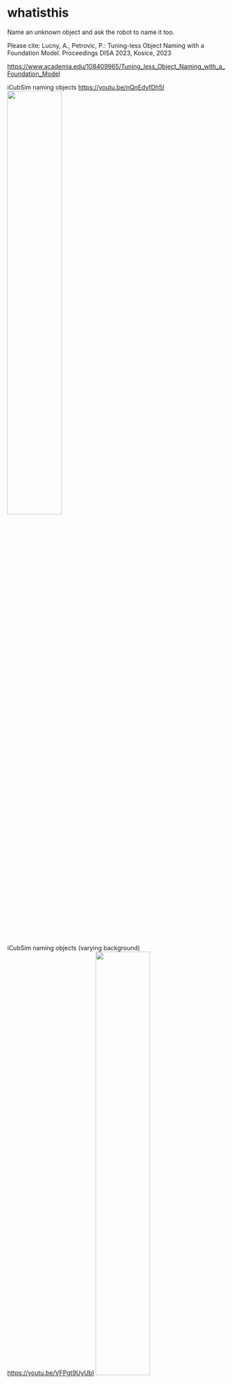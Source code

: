 # whatisthis
Name an unknown object and ask the robot to name it too. 

Please cite: Lucny, A., Petrovic, P.: Tuning-less Object Naming with a Foundation Model.
Proceedings DISA 2023, Kosice, 2023

https://www.academia.edu/108409965/Tuning_less_Object_Naming_with_a_Foundation_Model


iCubSim naming objects https://youtu.be/nQnEdyfDh5I
[<img src="https://www.agentspace.org/images/nQnEdyfDh5I.png" width="50%">](https://youtu.be/nQnEdyfDh5I "iCubSim naming objects")

iCubSim naming objects (varying background) https://youtu.be/VFPgt9UyUbI
[<img src="https://www.agentspace.org/images/VFPgt9UyUbI.png" width="50%">](https://youtu.be/VFPgt9UyUbI "iCubSim naming objects (varying background)")

NICO naming objects (turning head via the attention map) https://youtu.be/5B6e-82K_BI
[<img src="https://www.agentspace.org/images/5B6e-82K_BI.png" width="50%">](https://youtu.be/5B6e-82K_BI "NICO naming objects (turning head via the attention map)")
